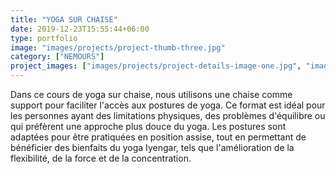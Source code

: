 ```yaml
---
title: "YOGA SUR CHAISE"
date: 2019-12-23T15:55:44+06:00
type: portfolio
image: "images/projects/project-thumb-three.jpg"
category: ["NEMOURS"]
project_images: ["images/projects/project-details-image-one.jpg", "images/projects/project-details-image-two.jpg"]
---
```


Dans ce cours de yoga sur chaise, nous utilisons une chaise comme support pour faciliter l'accès aux postures de yoga. Ce format est idéal pour les personnes ayant des limitations physiques, des problèmes d'équilibre ou qui préfèrent une approche plus douce du yoga. Les postures sont adaptées pour être pratiquées en position assise, tout en permettant de bénéficier des bienfaits du yoga Iyengar, tels que l'amélioration de la flexibilité, de la force et de la concentration.